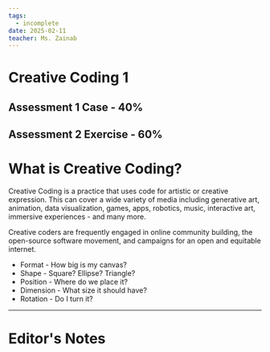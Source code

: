 ```yaml
---
tags:
  - incomplete
date: 2025-02-11
teacher: Ms. Zainab
---
```

# Creative Coding 1
## Assessment 1 Case - 40%
## Assessment 2 Exercise - 60%
# What is Creative Coding?
Creative Coding is a practice that uses code for artistic or creative expression. This can cover a wide variety of media including generative art, animation, data visualization, games, apps, robotics, music, interactive art, immersive experiences - and many more.

Creative coders are frequently engaged in online community building, the open-source software movement, and campaigns for an open and equitable internet.

- Format - How big is my canvas?
- Shape - Square? Ellipse? Triangle?
- Position - Where do we place it?
- Dimension - What size it should have?
- Rotation - Do I turn it?

----------------------------------------------------------------
# Editor's Notes
